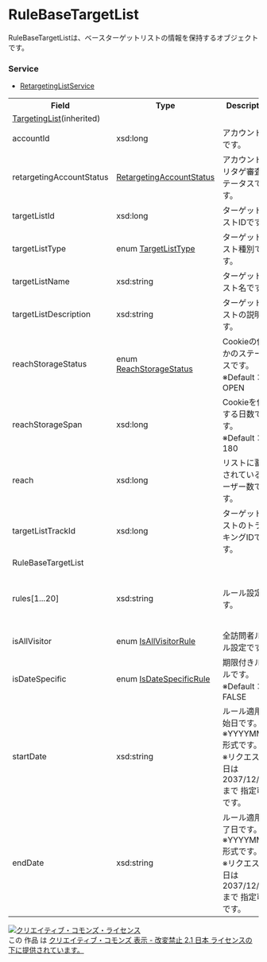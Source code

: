 # RuleBaseTargetList
RuleBaseTargetListは、ベースターゲットリストの情報を保持するオブジェクトです。

### Service
+ [RetargetingListService](../services/RetargetingListService.md)

<table>
 <tr>
  <th>Field</th>
  <th>Type</th>
  <th>Description</th>
  <th>response</th>
  <th>get</th>
  <th>add</th>
  <th>set</th>
  <th>remove</th>
 </tr>
  <tr>
  <td colspan="8"><a href="./TargetingList.md">TargetingList</a>(inherited)</td>
 </tr>
 <tr>
  <td>accountId</td>
  <td>xsd:long</td>
  <td>アカウントIDです。</td>
  <td>yes</td>
  <td>-</td>
  <td>Requirement</td>
  <td>Requirement</td>
  <td>-</td>
 </tr>
 <tr>
  <td>retargetingAccountStatus</td>
  <td><a href="./RetargetingAccountStatus.md">RetargetingAccountStatus</a></td>
  <td>アカウントのリタゲ審査ステータスです。</td>
  <td>yes</td>
  <td>-</td>
  <td>-</td>
  <td>-</td>
  <td>-</td>
 </tr>
 <tr>
  <td>targetListId</td>
  <td>xsd:long</a></td>
  <td>ターゲットリストIDです。</td>
  <td>yes</td>
  <td>-</td>
  <td>-</td>
  <td>Requirement</td>
  <td>-</td>
 </tr>
 <tr>
  <td>targetListType</td>
  <td>enum <a href="./TargetListType.md">TargetListType</a></td>
  <td>ターゲットリスト種別です。</td>
  <td>yes</td>
  <td>-</td>
  <td>Requirement</td>
  <td>Requirement</td>
  <td>-</td>
 </tr>
  <tr>
  <td>targetListName</td>
  <td>xsd:string</a></td>
  <td>ターゲットリスト名です。</td>
  <td>yes</td>
  <td>-</td>
  <td>Requirement</td>
  <td>Optional</td>
  <td>-</td>
 </tr>
  <tr>
  <td>targetListDescription</td>
  <td>xsd:string</a></td>
  <td>ターゲットリストの説明です。</td>
  <td>yes</td>
  <td>-</td>
  <td>Optional</td>
  <td>Optional</td>
  <td>-</td>
 </tr>
  <tr>
  <td>reachStorageStatus</td>
  <td>enum <a href="./ReachStorageStatus.md">ReachStorageStatus</a></td>
  <td>Cookieの保持かのステータスです。<br>※Default：OPEN</td>
  <td>yes</td>
  <td>-</td>
  <td>Optional<br>※Logical TargetListの場合、Ignore</td>
  <td>Optional<br>※Logical TargetListの場合、Ignore</td>
  <td>-</td>
 </tr>
  <tr>
  <td>reachStorageSpan</td>
  <td>xsd:long</a></td>
  <td>Cookieを保持する日数です。<br>※Default：180</td>
  <td>yes</td>
  <td>-</td>
  <td>Optional<br>※Logical TargetListの場合、Ignore</td>
  <td>Optional<br>※Logical TargetListの場合、Ignore</td>
  <td>-</td>
 </tr>
  <tr>
  <td>reach</td>
  <td>xsd:long</a></td>
  <td>リストに蓄積されているユーザー数です。</td>
  <td>yes</td>
  <td>-</td>
  <td>-</td>
  <td>-</td>
  <td>-</td>
 </tr>
 <tr>
  <td>targetListTrackId</td>
  <td>xsd:long</a></td>
  <td>ターゲットリストのトラッキングIDです。</td>
  <td>yes</td>
  <td>-</td>
  <td>-</td>
  <td>-</td>
  <td>-</td>
 </tr>
  <tr>
  <td colspan="8">RuleBaseTargetList</td>
 </tr>
  <tr>
  <td>rules[1...20]</td>
  <td>xsd:string</a></td>
  <td>ルール設定です。</td>
  <td>yes</td>
  <td>-</td>
  <td>Optional<br>※isAllVisitor：TRUEの場合、Requirement</td>
  <td>Optional<br>※isAllVisitor：TRUEの場合、Requirement</td>
  <td>-</td>
 </tr>
  <tr>
  <td>isAllVisitor</td>
  <td>enum <a href="./IsAllVisitorRule.md">IsAllVisitorRule</a></a></td>
  <td>全訪問者ルール設定です。</td>
  <td>yes</td>
  <td>-</td>
  <td>Requirement</td>
  <td>Requirement</td>
  <td>-</td>
 </tr>
  <tr>
  <td>isDateSpecific</td>
  <td>enum <a href="./IsDateSpecificRule.md">IsDateSpecificRule</a></a></td>
  <td>期限付きルールです。<br>※Default：FALSE</td>
  <td>yes</td>
  <td>-</td>
  <td>Optional</td>
  <td>-</td>
  <td>-</td>
 </tr>
  <tr>
  <td>startDate</td>
  <td>xsd:string</a></td>
  <td>ルール適用開始日です。<br>※YYYYMMDD形式です。<br>※リクエスト日は2037/12/30まで 指定可能です。</td>
  <td>yes</td>
  <td>-</td>
  <td>Optional<br>※isAllVisitor：TRUEの場合、Requirement</td>
  <td>Optional<br>※isAllVisitor：TRUEの場合、Requirement</td>
  <td>-</td>
 </tr>
  <tr>
  <td>endDate</td>
  <td>xsd:string</a></td>
  <td>ルール適用終了日です。<br>※YYYYMMDD形式です。<br>※リクエスト日は2037/12/30まで 指定可能です。</td>
  <td>yes</td>
  <td>-</td>
  <td>Optional<br>※isAllVisitor：TRUEの場合、Requirement</td>
  <td>Optional<br>※isAllVisitor：TRUEの場合、Requirement</td>
  <td>-</td>
 </tr>
</table>


<a rel="license" href="http://creativecommons.org/licenses/by-nd/2.1/jp/"><img alt="クリエイティブ・コモンズ・ライセンス" style="border-width:0" src="https://i.creativecommons.org/l/by-nd/2.1/jp/88x31.png" /></a><br />この 作品 は <a rel="license" href="http://creativecommons.org/licenses/by-nd/2.1/jp/">クリエイティブ・コモンズ 表示 - 改変禁止 2.1 日本 ライセンスの下に提供されています。</a>


